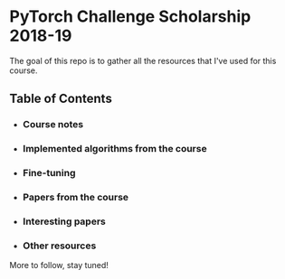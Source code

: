 # PyTorch Challenge Scholarship 2018-19

The goal of this repo is to gather all the resources that I've used for this course.

## Table of Contents
- ### Course notes
- ### Implemented algorithms from the course
- ### Fine-tuning 
- ### Papers from the course
- ### Interesting papers
- ### Other resources

More to follow, stay tuned!